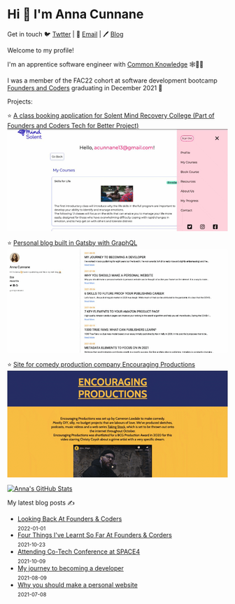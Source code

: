 # Hi 👋 I'm Anna Cunnane

Get in touch 🐦 [Twtter](https://twitter.com/MollyBloom1989) |
📧 <a href="mailto:acunnane13@email.com"> Email</a> |
🖊️ [Blog](https://www.annacunnane.co.uk/)

Welcome to my profile!

I'm an apprentice software engineer with [Common Knowledge](https://commonknowledge.coop/) 🕸️👩‍💻

I was a member of the FAC22 cohort at software development bootcamp [Founders and Coders](https://www.foundersandcoders.com/) graduating in December 2021 
💫


Projects:

⭐ [A class booking application for Solent Mind Recovery College (Part of Founders and Coders Tech for Better Project)](https://github.com/Moggach/solent-mind)
![ ](SolentMind.gif)

⭐ [Personal blog built in Gatsby with GraphQL](https://github.com/Moggach/my-blog-site)
![ ](Blogsite.gif)

⭐ [Site for comedy production company Encouraging Productions](https://github.com/Moggach/encouraging-productions)
![ ](EncouragingProductions.gif)


[![Anna's GitHub Stats](https://github-readme-stats.vercel.app/api?username=Moggach&hide=stars)]()

My latest blog posts ✍️

- [Looking Back At Founders & Coders](https://www.annacunnane.co.uk/blog/Looking%20back%20at%20Founders%20and%20Coders) <br/> <sub>2022-01-01</sub>
- [Four Things I've Learnt So Far At Founders & Corders](https://www.annacunnane.co.uk/blog/Four%20Things%20I've%20Learnt%20at%20FAC) <br/> <sub>2021-10-23</sub>
- [Attending Co-Tech Conference at SPACE4 ](https://www.annacunnane.co.uk/blog/Attending%20Co-Tech%20conference%20at%20Space4) <br/> <sub>2021-10-09</sub>
- [My journey to becoming a developer](https://www.annacunnane.co.uk/blog/My%20journey%20to%20become%20a%20developer) <br/> <sub>2021-08-09</sub>
- [Why you should make a personal website](https://www.annacunnane.co.uk/blog/Why%20should%20you%20make%20a%20personal%20website) <br/> <sub>2021-07-08</sub>


